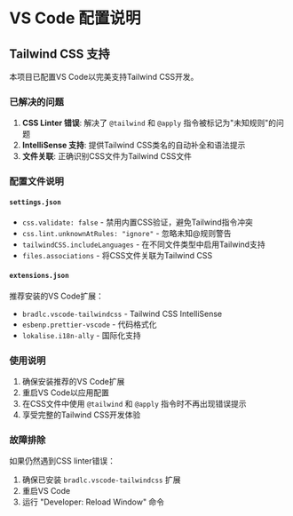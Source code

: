 # VS Code 配置说明

## Tailwind CSS 支持

本项目已配置VS Code以完美支持Tailwind CSS开发。

### 已解决的问题

1. **CSS Linter 错误**: 解决了 `@tailwind` 和 `@apply` 指令被标记为"未知规则"的问题
2. **IntelliSense 支持**: 提供Tailwind CSS类名的自动补全和语法提示
3. **文件关联**: 正确识别CSS文件为Tailwind CSS文件

### 配置文件说明

#### `settings.json`
- `css.validate: false` - 禁用内置CSS验证，避免Tailwind指令冲突
- `css.lint.unknownAtRules: "ignore"` - 忽略未知@规则警告
- `tailwindCSS.includeLanguages` - 在不同文件类型中启用Tailwind支持
- `files.associations` - 将CSS文件关联为Tailwind CSS

#### `extensions.json`
推荐安装的VS Code扩展：
- `bradlc.vscode-tailwindcss` - Tailwind CSS IntelliSense
- `esbenp.prettier-vscode` - 代码格式化
- `lokalise.i18n-ally` - 国际化支持

### 使用说明

1. 确保安装推荐的VS Code扩展
2. 重启VS Code以应用配置
3. 在CSS文件中使用 `@tailwind` 和 `@apply` 指令时不再出现错误提示
4. 享受完整的Tailwind CSS开发体验

### 故障排除

如果仍然遇到CSS linter错误：
1. 确保已安装 `bradlc.vscode-tailwindcss` 扩展
2. 重启VS Code
3. 运行 "Developer: Reload Window" 命令 